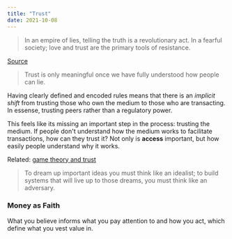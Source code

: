 ```yaml
---
title: "Trust"
date: 2021-10-08
---
```


> In an empire of lies, telling the truth is a revolutionary act. In a fearful society; love and trust are the primary tools of resistance.

[Source](https://kernel.community/en/learn/module-0/trust)

> Trust is only meaningful once we have fully understood how people can lie.

Having clearly defined and encoded rules means that there is an *implicit shift* from trusting those who own the medium to those who are transacting. In essense, trusting peers rather than a regulatory power.

This feels like its missing an important step in the process: trusting the medium. If people don't understand how the medium works to facilitate transactions, how can they trust it? Not only is **access** important, but how easily people understand why it works.

Related: [game theory and trust](thoughts/game-theory.md)

> To dream up important ideas you must think like an idealist; to build systems that will live up to those dreams, you must think like an adversary.

### Money as Faith
What you believe informs what you pay attention to and how you act, which define what you vest value in.